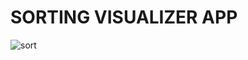 # SORTING VISUALIZER APP
![sort](https://github.com/user-attachments/assets/7797b5fc-9e10-438f-8f4b-31f21cf7285e)
